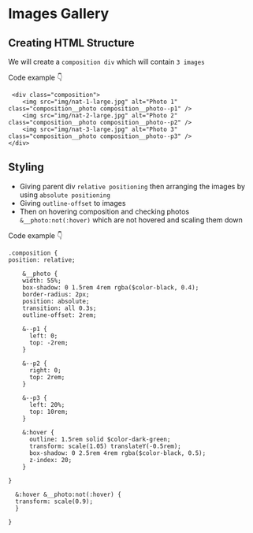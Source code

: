 # Images Gallery

## Creating HTML Structure

We will create a `composition div` which will contain `3 images`

Code example 👇

```
 <div class="composition">
    <img src="img/nat-1-large.jpg" alt="Photo 1" class="composition__photo composition__photo--p1" />
    <img src="img/nat-2-large.jpg" alt="Photo 2" class="composition__photo composition__photo--p2" />
    <img src="img/nat-3-large.jpg" alt="Photo 3" class="composition__photo composition__photo--p3" />
</div>

```

## Styling

- Giving parent div `relative positioning` then arranging the images by using `absolute positioning`
- Giving `outline-offset` to images
- Then on hovering composition and checking photos `&__photo:not(:hover)` which are not hovered and scaling them down

Code example 👇

```
.composition {
position: relative;

    &__photo {
    width: 55%;
    box-shadow: 0 1.5rem 4rem rgba($color-black, 0.4);
    border-radius: 2px;
    position: absolute;
    transition: all 0.3s;
    outline-offset: 2rem;

    &--p1 {
      left: 0;
      top: -2rem;
    }

    &--p2 {
      right: 0;
      top: 2rem;
    }

    &--p3 {
      left: 20%;
      top: 10rem;
    }

    &:hover {
      outline: 1.5rem solid $color-dark-green;
      transform: scale(1.05) translateY(-0.5rem);
      box-shadow: 0 2.5rem 4rem rgba($color-black, 0.5);
      z-index: 20;
    }

}

  &:hover &__photo:not(:hover) {
  transform: scale(0.9);
  }

}
```
